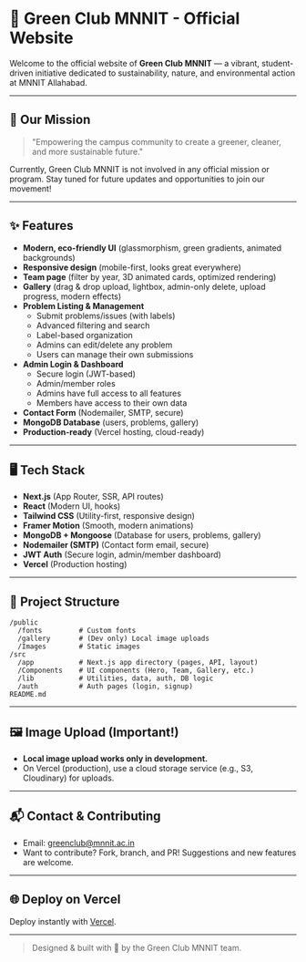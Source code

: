 # 🌱 Green Club MNNIT - Official Website

Welcome to the official website of **Green Club MNNIT** — a vibrant, student-driven initiative dedicated to sustainability, nature, and environmental action at MNNIT Allahabad.

---

## 🌿 Our Mission

> "Empowering the campus community to create a greener, cleaner, and more sustainable future."

Currently, Green Club MNNIT is not involved in any official mission or program. Stay tuned for future updates and opportunities to join our movement!

---

## ✨ Features

- **Modern, eco-friendly UI** (glassmorphism, green gradients, animated backgrounds)
- **Responsive design** (mobile-first, looks great everywhere)
- **Team page** (filter by year, 3D animated cards, optimized rendering)
- **Gallery** (drag & drop upload, lightbox, admin-only delete, upload progress, modern effects)
- **Problem Listing & Management**
  - Submit problems/issues (with labels)
  - Advanced filtering and search
  - Label-based organization
  - Admins can edit/delete any problem
  - Users can manage their own submissions
- **Admin Login & Dashboard**
  - Secure login (JWT-based)
  - Admin/member roles
  - Admins have full access to all features
  - Members have access to their own data
- **Contact Form** (Nodemailer, SMTP, secure)
- **MongoDB Database** (users, problems, gallery)
- **Production-ready** (Vercel hosting, cloud-ready)

---

## 🖥️ Tech Stack

- **Next.js** (App Router, SSR, API routes)
- **React** (Modern UI, hooks)
- **Tailwind CSS** (Utility-first, responsive design)
- **Framer Motion** (Smooth, modern animations)
- **MongoDB + Mongoose** (Database for users, problems, gallery)
- **Nodemailer (SMTP)** (Contact form email, secure)
- **JWT Auth** (Secure login, admin/member dashboard)
- **Vercel** (Production hosting)

---

## 📁 Project Structure

```
/public
  /fonts         # Custom fonts
  /gallery       # (Dev only) Local image uploads
  /Images        # Static images
/src
  /app           # Next.js app directory (pages, API, layout)
  /Components    # UI components (Hero, Team, Gallery, etc.)
  /lib           # Utilities, data, auth, DB logic
  /auth          # Auth pages (login, signup)
README.md
```

---

## 🖼️ Image Upload (Important!)
- **Local image upload works only in development.**
- On Vercel (production), use a cloud storage service (e.g., S3, Cloudinary) for uploads.

---

## 📬 Contact & Contributing

- Email: [greenclub@mnnit.ac.in](mailto:greenclub@mnnit.ac.in)
- Want to contribute? Fork, branch, and PR! Suggestions and new features are welcome.

---

## 🌐 Deploy on Vercel

Deploy instantly with [Vercel](https://vercel.com/new?utm_medium=default-template&filter=next.js&utm_source=create-next-app&utm_campaign=create-next-app-readme).

---

> Designed & built with 💚 by the Green Club MNNIT team.
